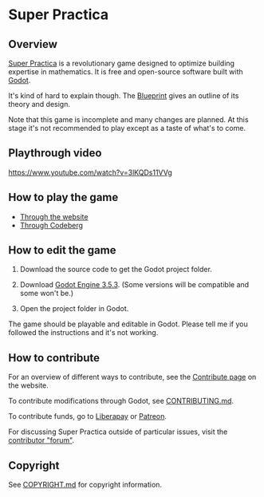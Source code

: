 # Super Practica

## Overview

[Super Practica](https://superpractica.org) is a revolutionary game designed to optimize building expertise in mathematics. It is free and open-source software built with [Godot](https://godotengine.org/).

It's kind of hard to explain though. The [Blueprint](https://codeberg.org/superpractica/blueprint) gives an outline of its theory and design.

Note that this game is incomplete and many changes are planned. At this stage it's not recommended to play except as a taste of what's to come.


## Playthrough video

<https://www.youtube.com/watch?v=3lKQDs11VVg>


## How to play the game

* [Through the website](https://superpractica.org/play)
* [Through Codeberg](https://codeberg.org/superpractica/superpractica/releases)


## How to edit the game

1. Download the source code to get the Godot project folder.

2. Download [Godot Engine 3.5.3](https://godotengine.org/download/archive/3.5.3-stable/). (Some versions will be compatible and some won't be.)

3. Open the project folder in Godot.

The game should be playable and editable in Godot. Please tell me if you followed the instructions and it's not working.


## How to contribute

For an overview of different ways to contribute, see the [Contribute page](https://superpractica.org/contribute) on the website.

To contribute modifications through Godot, see [CONTRIBUTING.md](CONTRIBUTING.md).

To contribute funds, go to [Liberapay](https://liberapay.com/SuperPractica/) or [Patreon](https://www.patreon.com/superpractica).

For discussing Super Practica outside of particular issues, visit the [contributor "forum"](https://codeberg.org/superpractica/discussion).


## Copyright

See [COPYRIGHT.md](COPYRIGHT.md) for copyright information.

